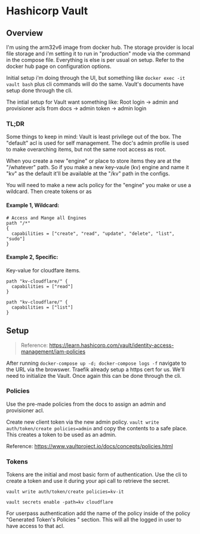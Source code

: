 # Hashicorp Vault

## Overview

I'm using the arm32v6 image from docker hub. The storage provider is local file storage and i'm setting it to run in "production" mode via the command in the compose file. Everything is else is per usual on setup. Refer to the docker hub page on configuration options.

Initial setup i'm doing through the UI, but something like  ```docker exec -it vault bash``` plus cli commands will do the same. Vault's documents have setup done through the cli.

The intial setup for Vault want something like:
Root login -> admin and provisioner acls from docs -> admin token -> admin login 

### TL;DR
Some things to keep in mind: 
Vault is least privilege out of the box. The "default" acl is used for self management. The doc's admin profile is used to make overarching items, but not the same root access as root. 

When you create a new "engine" or place to store items they are at the "/whatever" path. So if you make a new key-vaule (kv) engine and name it "kv" as the default it'll be available at the "/kv" path in the configs.

You will need to make a new acls policy for the "engine" you make or use a wildcard. Then create tokens or as

#### Example 1, Wildcard:

```
# Access and Mange all Engines
path "/*"
{
  capabilities = ["create", "read", "update", "delete", "list", "sudo"]
}
```

#### Example 2, Specific: 

Key-value for cloudfare items.

```
path "kv-cloudflare/" {
  capabilities = ["read"]
}

path "kv-cloudflare/" {
  capabilities = ["list"]
}
```

## Setup

>Reference: https://learn.hashicorp.com/vault/identity-access-management/iam-policies

After running ```docker-compose up -d; docker-compose logs -f``` navigate to the URL via the browswer. Traefik already setup a https cert for us. We'll need to initialize the Vault. Once again this can be done through the cli.

### Policies

Use the pre-made policies from the docs to assign an admin and provisioner acl.

Create new client token via the new admin policy. ```vault write auth/token/create policies=admin``` and copy the contents to a safe place. This creates a token to be used as an admin.

Reference: https://www.vaultproject.io/docs/concepts/policies.html

### Tokens

Tokens are the initial and most basic form of authentication. Use the cli to create a token and use it during your api call to retrieve the secret.

```vault write auth/token/create policies=kv-it```

```
vault secrets enable -path=kv cloudflare
```

For userpass authentication add the name of the policy inside of the policy "Generated Token's Policies
" section. This will all the logged in user to have access to that acl.